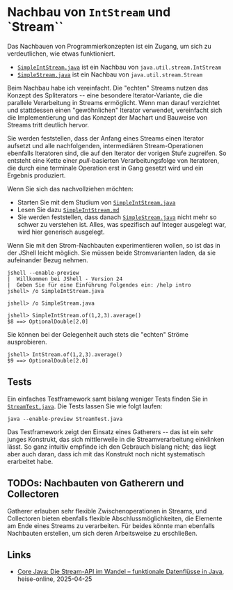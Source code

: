 # Nachbau von `IntStream` und `Stream``

Das Nachbauen von Programmierkonzepten ist ein Zugang, um sich zu verdeutlichen, wie etwas funktioniert.

* [`SimpleIntStream.java`](SimpleIntStream.java) ist ein Nachbau von `java.util.stream.IntStream`
* [`SimpleStream.java`](SimpleStream.java) ist ein Nachbau von `java.util.stream.Stream`

Beim Nachbau habe ich vereinfacht. Die "echten" Streams nutzen das Konzept des Spliterators -- eine besondere Iterator-Variante, die die parallele Verarbeitung in Streams ermöglicht. Wenn man darauf verzichtet und stattdessen einen "gewöhnlichen" Iterator verwendet, vereinfacht sich die Implementierung und das Konzept der Machart und Bauweise von Streams tritt deutlich hervor.

Sie werden feststellen, dass der Anfang eines Streams einen Iterator aufsetzt und alle nachfolgenden, intermediären Stream-Operationen ebenfalls Iteratoren sind, die auf den Iterator der vorigen Stufe zugreifen. So entsteht eine Kette einer _pull_-basierten Verarbeitungsfolge von Iteratoren, die durch eine terminale Operation erst in Gang gesetzt wird und ein Ergebnis produziert.
 
Wenn Sie sich das nachvollziehen möchten:

* Starten Sie mit dem Studium von [`SimpleIntStream.java`](SimpleIntStream.java)
* Lesen Sie dazu [`SimpleIntStream.md`](SimpleIntStream.md)
* Sie werden feststellen, dass danach [`SimpleStream.java`](SimpleStream.java) nicht mehr so schwer zu verstehen ist. Alles, was spezifisch auf Integer ausgelegt war, wird hier generisch ausgelegt.

Wenn Sie mit den Strom-Nachbauten experimentieren wollen, so ist das in der JShell leicht möglich. Sie müssen beide Stromvarianten laden, da sie aufeinander Bezug nehmen.

```
jshell --enable-preview                     
|  Willkommen bei JShell - Version 24
|  Geben Sie für eine Einführung Folgendes ein: /help intro
jshell> /o SimpleIntStream.java

jshell> /o SimpleStream.java

jshell> SimpleIntStream.of(1,2,3).average()
$8 ==> OptionalDouble[2.0]
```

Sie können bei der Gelegenheit auch stets die "echten" Ströme ausprobieren.

```
jshell> IntStream.of(1,2,3).average()
$9 ==> OptionalDouble[2.0]
```

## Tests

Ein einfaches Testframework samt bislang weniger Tests finden Sie in [`StreamTest.java`](StreamTest.java). Die Tests lassen Sie wie folgt laufen:

```
java --enable-preview StreamTest.java 
```

Das Testframework zeigt den Einsatz eines Gatherers -- das ist ein sehr junges Konstrukt, das sich mittlerweile in die Streamverarbeitung einklinken lässt. So ganz intuitiv empfinde ich den Gebrauch bislang nicht; das liegt aber auch daran, dass ich mit das Konstrukt noch nicht systematisch erarbeitet habe.

## TODOs: Nachbauten von Gatherern und Collectoren

Gatherer erlauben sehr flexible Zwischenoperationen in Streams, und Collectoren bieten ebenfalls flexible Abschlussmöglichkeiten, die Elemente am Ende eines Streams zu verarbeiten. Für beides könnte man ebenfalls Nachbauten erstellen, um sich deren Arbeitsweise zu erschließen.

## Links

* [Core Java: Die Stream-API im Wandel – funktionale Datenflüsse in Java](https://www.heise.de/hintergrund/Core-Java-Die-Stream-API-im-Wandel-funktionale-Datenfluesse-in-Java-10353156.html), heise-online, 2025-04-25

